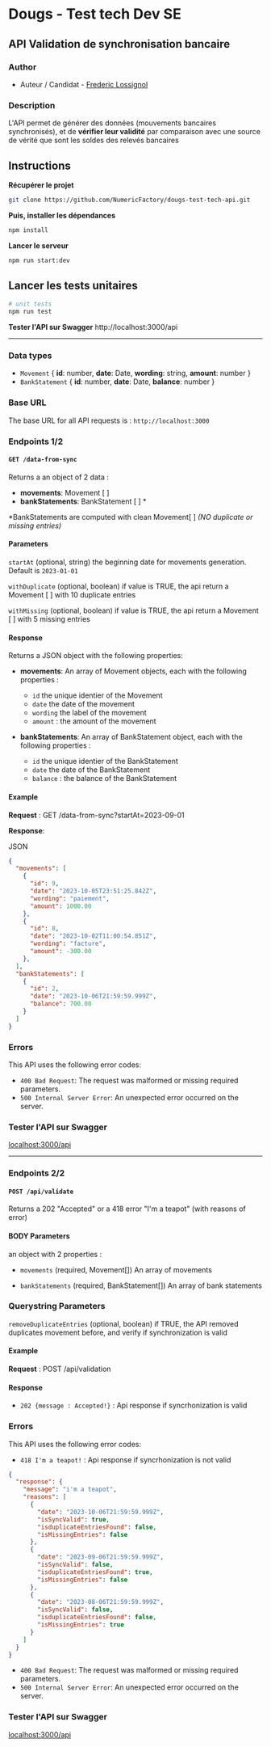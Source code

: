 
# Dougs - Test tech Dev SE
## API Validation de synchronisation bancaire

### Author
- Auteur / Candidat - [Frederic Lossignol](https://www.linkedin.com/in/flossignol/)

### Description
L'API permet de générer des données (mouvements bancaires synchronisés), et de **vérifier leur validité** par comparaison avec une source de vérité que sont les soldes des relevés bancaires

## Instructions

**Récupérer le projet**
```bash
git clone https://github.com/NumericFactory/dougs-test-tech-api.git
```

**Puis, installer les dépendances**
```bash
npm install
```
**Lancer le serveur**
```bash
npm run start:dev
```

## Lancer les tests unitaires
```bash
# unit tests
npm run test
```

**Tester l'API sur Swagger**
http://localhost:3000/api

---------------------

### Data types

- `Movement`  { **id**: number, **date**: Date, **wording**: string, **amount**: number }
- `BankStatement`  { **id**: number, **date**: Date, **balance**: number }


### Base URL

The base URL for all API requests is : 
`http://localhost:3000`

### Endpoints 1/2

#### `GET /data-from-sync`

Returns a an object of 2 data : 
- **movements**: Movement [ ]
- **bankStatements**: BankStatement [ ] * 

*BankStatements are computed with clean Movement[ ] 
*(NO duplicate or missing entries)*

#### Parameters

`startAt` (optional, string)
the beginning date for movements generation. Default is `2023-01-01`

`withDuplicate` (optional, boolean)
if value is TRUE, the api return a Movement [ ] with 10 duplicate entries

`withMissing` (optional, boolean)
if value is TRUE, the api return a Movement [ ] with 5 missing entries


#### Response

Returns a JSON object with the following properties:

- **movements**: An array of  Movement objects, each with the following properties : 
  - `id` the unique identier of the Movement
  - `date` the date of the movement
  - `wording` the label of the movement
  - `amount` : the amount of the movement

- **bankStatements**: An array of BankStatement object, each with the following properties : 
  - `id` the unique identier of the BankStatement
  - `date` the date of the BankStatement
  - `balance` : the balance of the BankStatement

#### Example

**Request** :
GET /data-from-sync?startAt=2023-09-01

**Response**:

JSON

```json
{
  "movements": [
    {
      "id": 9,
      "date": "2023-10-05T23:51:25.842Z",
      "wording": "paiement",
      "amount": 1000.00
    },
    {
      "id": 8,
      "date": "2023-10-02T11:00:54.851Z",
      "wording": "facture",
      "amount": -300.00
    },
  ],
  "bankStatements": [
    {
      "id": 2,
      "date": "2023-10-06T21:59:59.999Z",
      "balance": 700.00
    }
  ]
}

```

### Errors

This API uses the following error codes:
- `400 Bad Request`: The request was malformed or missing required parameters.
- `500 Internal Server Error`: An unexpected error occurred on the server.

### Tester l'API sur Swagger
[localhost:3000/api](http://localhost:3000/api)





-------------------





### Endpoints 2/2

#### `POST /api/validate`

Returns a 202 "Accepted" or a 418 error "I'm a teapot" (with reasons of error)

#### BODY Parameters

an object with 2 properties : 
- `movements` (required, Movement[]) An array of movements

- `bankStatements` (required, BankStatement[]) An array of bank statements

### Querystring Parameters

`removeDuplicateEntries` (optional, boolean)
if TRUE, the API removed duplicates movement before, and verify if synchronization is valid

#### Example

**Request** :
POST /api/validation

#### Response
- `202 {message : Accepted!}` : Api response if syncrhonization is valid
 
### Errors
This API uses the following error codes:
- `418 I'm a teapot!` : Api response if syncrhonization is not valid 


```json
{
  "response": {
    "message": "i'm a teapot",
    "reasons": [
      {
        "date": "2023-10-06T21:59:59.999Z",
        "isSyncValid": true,
        "isduplicateEntriesFound": false,
        "isMissingEntries": false
      },
      {
        "date": "2023-09-06T21:59:59.999Z",
        "isSyncValid": false,
        "isduplicateEntriesFound": true,
        "isMissingEntries": false
      },
      {
        "date": "2023-08-06T21:59:59.999Z",
        "isSyncValid": false,
        "isduplicateEntriesFound": false,
        "isMissingEntries": true
      }
    ]
  }
}
```
- `400 Bad Request`: The request was malformed or missing required parameters.
- `500 Internal Server Error`: An unexpected error occurred on the server.

### Tester l'API sur Swagger
[localhost:3000/api](http://localhost:3000/api)
